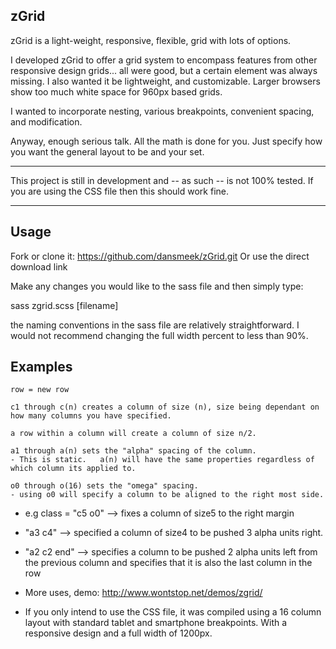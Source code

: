 zGrid
---
zGrid is a light-weight, responsive, flexible, grid with lots of options.

I developed zGrid to offer a grid system to encompass features from other responsive design grids... all were good, but a certain element was always missing.   I also wanted it be lightweight, and customizable. Larger browsers show too much white space for 960px based grids.    

I wanted to incorporate nesting, various breakpoints, convenient spacing, and modification.

Anyway, enough serious talk.  All the math is done for you.  Just specify how you want the general layout to be and your set.

-----------------

This project is still in development and -- as such -- is not 100% tested. If you are using the CSS file then this should work fine.

-----------------------
Usage
---
Fork or clone it:  https://github.com/dansmeek/zGrid.git
Or use the direct download link

Make any changes you would like to the sass file and then simply type:

sass zgrid.scss [filename]

the naming conventions in the sass file are relatively straightforward. I would not recommend changing the full width percent to less than 90%.

Examples
---
~~~~~~~~~~~~~~~~~~~~~~~~~~
row = new row

c1 through c(n) creates a column of size (n), size being dependant on how many columns you have specified.

a row within a column will create a column of size n/2.

a1 through a(n) sets the "alpha" spacing of the column.  
- This is static.   a(n) will have the same properties regardless of which column its applied to.

o0 through o(16) sets the "omega" spacing.   
- using o0 will specify a column to be aligned to the right most side.
~~~~~~~~~~~~~~~~~~~~~~~~~~~~

 - e.g class = "c5 o0" --> fixes a column of size5 to the right margin

 - "a3 c4" --> specified a column of size4 to be pushed 3 alpha units right.

 - "a2 c2 end" --> specifies a column to be pushed 2 alpha units left from the previous column and specifies that it is also the last column in the row

 - More uses, demo: http://www.wontstop.net/demos/zgrid/

 - If you only intend to use the CSS file, it was compiled using a 16 column layout with standard tablet and smartphone breakpoints. With a responsive design and a full width of 1200px.
